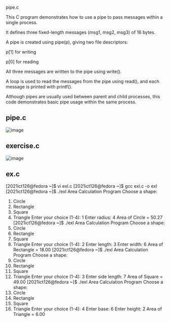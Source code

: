 pipe.c

This C program demonstrates how to use a pipe to pass messages within a single process.

It defines three fixed-length messages (msg1, msg2, msg3) of 16 bytes.

A pipe is created using pipe(p), giving two file descriptors:

p[1] for writing

p[0] for reading

All three messages are written to the pipe using write().

A loop is used to read the messages from the pipe using read(), and each message is printed with printf().

Although pipes are usually used between parent and child processes, this code demonstrates basic pipe usage within the same process.


## pipe.c
![image](https://github.com/user-attachments/assets/c3f1fa83-5bb4-4582-b470-d16596a2321d)

## exercise.c
![image](https://github.com/user-attachments/assets/2e2c381c-46ed-4abe-a8db-1ff24ac43012)

## ex.c


[2021ict126@fedora ~]$ vi exl.c
[2021ict126@fedora ~]$ gcc exl.c -o exl
[2021ict126@fedora ~]$ ./exl
Area Calculation Program
Choose a shape:
1. Circle
2. Rectangle
3. Square
4. Triangle
Enter your choice (1-4): 1
Enter radius: 4
Area of Circle = 50.27
[2021ict126@fedora ~]$ ./exl
Area Calculation Program
Choose a shape:
1. Circle
2. Rectangle
3. Square
4. Triangle
Enter your choice (1-4): 2
Enter length: 3
Enter width: 6
Area of Rectangle = 18.00
[2021ict126@fedora ~]$ ./exl
Area Calculation Program
Choose a shape:
1. Circle
2. Rectangle
3. Square
4. Triangle
Enter your choice (1-4): 3
Enter side length: 7
Area of Square = 49.00
[2021ict126@fedora ~]$ ./exl
Area Calculation Program
Choose a shape:
1. Circle
2. Rectangle
3. Square
4. Triangle
Enter your choice (1-4): 4
Enter base: 6
Enter height: 2
Area of Triangle = 6.00


